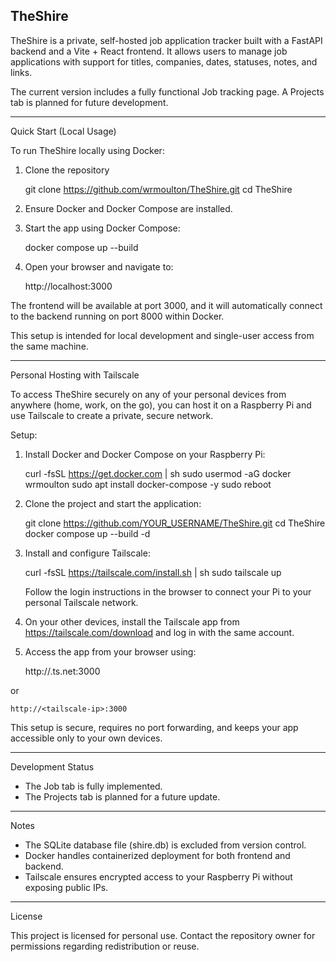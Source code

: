 TheShire
--------

TheShire is a private, self-hosted job application tracker built with a FastAPI backend and a Vite + React frontend. It allows users to manage job applications with support for titles, companies, dates, statuses, notes, and links.

The current version includes a fully functional Job tracking page. A Projects tab is planned for future development.

--------

Quick Start (Local Usage)

To run TheShire locally using Docker:

1. Clone the repository

    git clone https://github.com/wrmoulton/TheShire.git
    cd TheShire

2. Ensure Docker and Docker Compose are installed.

3. Start the app using Docker Compose:

    docker compose up --build

4. Open your browser and navigate to:

    http://localhost:3000

The frontend will be available at port 3000, and it will automatically connect to the backend running on port 8000 within Docker.

This setup is intended for local development and single-user access from the same machine.

--------

Personal Hosting with Tailscale

To access TheShire securely on any of your personal devices from anywhere (home, work, on the go), you can host it on a Raspberry Pi and use Tailscale to create a private, secure network.

Setup:

1. Install Docker and Docker Compose on your Raspberry Pi:

    curl -fsSL https://get.docker.com | sh
    sudo usermod -aG docker wrmoulton
    sudo apt install docker-compose -y
    sudo reboot

2. Clone the project and start the application:

    git clone https://github.com/YOUR_USERNAME/TheShire.git
    cd TheShire
    docker compose up --build -d

3. Install and configure Tailscale:

    curl -fsSL https://tailscale.com/install.sh | sh
    sudo tailscale up

    Follow the login instructions in the browser to connect your Pi to your personal Tailscale network.

4. On your other devices, install the Tailscale app from https://tailscale.com/download and log in with the same account.

5. Access the app from your browser using:

    http://<raspberry-pi-name>.ts.net:3000

or

    http://<tailscale-ip>:3000

This setup is secure, requires no port forwarding, and keeps your app accessible only to your own devices.

--------

Development Status

- The Job tab is fully implemented.
- The Projects tab is planned for a future update.

--------

Notes

- The SQLite database file (shire.db) is excluded from version control.
- Docker handles containerized deployment for both frontend and backend.
- Tailscale ensures encrypted access to your Raspberry Pi without exposing public IPs.

--------

License

This project is licensed for personal use. Contact the repository owner for permissions regarding redistribution or reuse.
